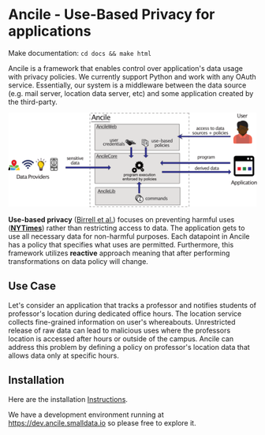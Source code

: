 # Ancile - Use-Based Privacy for applications


Make documentation: `cd docs && make html`

Ancile is a framework that enables control over application's
data usage with privacy policies. We currently support Python and 
work with any OAuth service. Essentially, our system is a middleware 
between the data source (e.g. mail server, location data server, etc)
and some application created by the third-party.  

![system logo](docs/source/system.png)

**Use-based privacy** ([Birrell et al.](https://www.cs.cornell.edu/fbs/publications/UBP.avanance.pdf))
focuses on preventing harmful uses (**[NYTimes](https://www.nytimes.com/interactive/2018/12/10/business/location-data-privacy-apps.html)**)
rather than restricting 
access to data. The application gets to use all necessary data for non-harmful
purposes. Each datapoint in Ancile has a policy that specifies what uses 
are permitted. Furthermore, this framework utilizes **reactive** approach meaning 
that after performing transformations on data policy will change. 

## Use Case
  
Let's consider an application that tracks a professor and notifies
students of professor's location during dedicated office hours.
The location service collects fine-grained information on 
user's whereabouts. Unrestricted release of raw data can lead
to malicious uses where the professors location is accessed after hours 
or outside of the campus. Ancile can address this problem by defining a policy
on professor's location data that allows data only at specific hours.



## Installation

Here are the installation [Instructions](docs/source/installation.md).

We have a development environment running at https://dev.ancile.smalldata.io 
so please free to explore it. 


